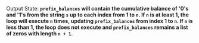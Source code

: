Output State: **`prefix_balances` will contain the cumulative balance of '0's and '1's from the string `s` up to each index from 1 to `n`. If `n` is at least 1, the loop will execute `n` times, updating `prefix_balances` from index 1 to `n`. If `n` is less than 1, the loop does not execute and `prefix_balances` remains a list of zeros with length `n + 1`.**